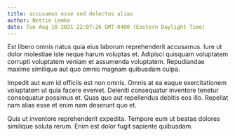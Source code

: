 ```yaml
---
title: accusamus esse sed delectus alias
author: Nettie Lemke
date: Tue Aug 10 2021 22:07:26 GMT-0400 (Eastern Daylight Time)
---
```

Est libero omnis natus quia eius laborum reprehenderit accusamus. Iure ut dolor molestiae iste neque harum voluptas et. Adipisci quisquam voluptatem corrupti voluptatem veniam et assumenda voluptatem. Repudiandae maxime similique aut quo omnis magnam quibusdam culpa.

 Impedit aut eum id officiis est non omnis. Omnis at ea eaque exercitationem voluptatem ut quia facere eveniet. Deleniti consequatur inventore tenetur consequatur possimus et. Quas quo aut repellendus debitis eos illo. Repellat nam alias esse et enim nam deserunt quo et.

 Quis ut inventore reprehenderit expedita. Tempore eum ut beatae dolores similique soluta rerum. Enim est dolor fugit sapiente quibusdam.